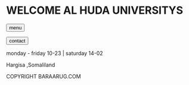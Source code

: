 <!DOCTYPE html>
<html>
<head>
<title>BARAARUG</title>
<meta charset="UTF-8">
<meta name="viewport" content="width=device-width, initial-scale=1">
<link rel="stylesheet" href="syst.css">
<style>
body,h1,h5 {font-family: "Raleway", sans-serif ,color #333131,}
body, html {height: 100%}
.bgimg {
  background-image: url(f8838b18ce265b478ef36e99f19ad4ffcdf86b86.jpeg);
  min-height: 100%;
  background-position: center;
  background-size: cover;
}
</style>
</head>
<body>
<H1>WELCOME AL HUDA UNIVERSITYS</H1>
<div class="bgimg -display-container -text-white">
  <div class="-display-middle -jumbo">
    <p></p>
  </div>
  <div class="-display-topleft -container -xlarge">
    <p><button onclick="document.getElementById('menu').style.display='block'" class="button w3-black">menu</button></p>
    <p><button onclick="document.getElementById('contact').style.display='block'" class="button w3-black">contact</button></p>
  </div>
  <div class="-display-bottomleft w3-container">
    <p class="-xlarge">monday - friday 10-23 | saturday 14-02</p>
    <p class="-large">Hargisa ,Somaliland </p>
    <p>COPYRIGHT BARAARUG.COM</p>

  </div>
</div>

<!-- Menu Modal -->
<div id="menu" class="w3-modal">
  <div class="-modal-content w3-animate-zoom">
    <div class="-container black display-container">
      <span onclick="document.getElementById('menu').style.display='none'" class="-button -display-topright -large">x</span>
      <h1>Starters</h1>
    </div>
    <div class="-container">
  
    </div>
    <div class="-container w3-black">
      <h1>Main Courses</h1>
    </div>
    <div class="-container">
      <h5>Healty secia <b>$200</b></h5>
      <h5>islamic  <b>$200</b></h5>
      <h5>ICT <b>$400</b></h5>
      <h5>Bussiencess and econamic <b>$250</b></h5>
    
    </div>
    <div class="-container w3-black">
      <h1>Facult of ICT</h1>
    </div>
    <div class="-container">
      <h5>NETWORKING<b></b></h5>
      <h5>WEBSITE <b></b></h5>
      <h5>IT-HARDWARD <b></b></h5>
      <h5>MATHEMATIC OF CALCULS <b></b></h5>
    </div>
    <div class="-container w3-black">
      <h1>Desserts</h1>
    </div>
    <div class="-container">
      <h5><b></b></h5>
      
  </div>
</div>

<!-- Contact Modal -->
<div id="contact" class="w3-modal">
  <div class="-modal-content -animate-zoom">
    <div class="-container -black">
      <span onclick="document.getElementById('contact').style.display='none'" class="-button -display-topright -large">x</span>
      <h1>Contact us</h1>
    </div>
    <div class="w3-container">
      <p>Reserve a table, ask for today's special or just send us a message:</p>
      <form action="/action_page.php" target="_blank">
        <p><input class="-input w3-padding-16 w3-border" type="text" placeholder="Name" required name="Name"></p>
        <p><input class="-input w3-padding-16 w3-border" type="text" placeholder="enter your email" required name="enter your email"></p>
        <p><input class="-input w3-padding-16 w3-border" type="number" placeholder="What can we do to help?
          " required name="People"></p>
        <p><input class="-input w3-padding-16 w3-border" type="datetime-local" placeholder="Date and time" required name="date" value="2020-11-16T20:00"></p>
        <p><input class="-input w3-padding-16 w3-border" type="text" placeholder="Message \ Which courses do you need?" required name="Message"></p>
        <p><button class="-button" type="submit">SEND MESSAGE</button></p>
      </form>
    </div>
  </div>
</div>

</body>
</html>